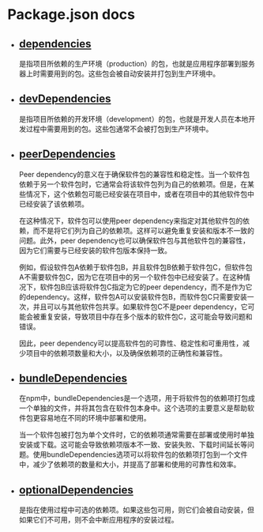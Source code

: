 # Package.json docs

- ## [dependencies](https://docs.npmjs.com/cli/v9/configuring-npm/package-json#dependencies)

  是指项目所依赖的生产环境（production）的包，也就是应用程序部署到服务器上时需要用到的包。这些包会被自动安装并打包到生产环境中。

- ## [devDependencies](https://docs.npmjs.com/cli/v9/configuring-npm/package-json#devdependencies)

  是指项目所依赖的开发环境（development）的包，也就是开发人员在本地开发过程中需要用到的包。这些包通常不会被打包到生产环境中。

- ## [peerDependencies](https://docs.npmjs.com/cli/v9/configuring-npm/package-json#peerdependencies)

  Peer dependency的意义在于确保软件包的兼容性和稳定性。当一个软件包依赖于另一个软件包时，它通常会将该软件包列为自己的依赖项。但是，在某些情况下，这个依赖包可能已经安装在项目中，或者在项目中的其他软件包中已经安装了该依赖项。

  在这种情况下，软件包可以使用peer dependency来指定对其他软件包的依赖，而不是将它们列为自己的依赖项。这样可以避免重复安装和版本不一致的问题。此外，peer dependency也可以确保软件包与其他软件包的兼容性，因为它们需要与已经安装的软件包版本保持一致。

  例如，假设软件包A依赖于软件包B，并且软件包B依赖于软件包C，但软件包A不需要软件包C，因为它在项目中的另一个软件包中已经安装了。在这种情况下，软件包B应该将软件包C指定为它的peer dependency，而不是作为它的dependency。这样，软件包A可以安装软件包B，而软件包C只需要安装一次，并且可以与其他软件包共享。如果软件包C不是peer dependency，它可能会被重复安装，导致项目中存在多个版本的软件包C，这可能会导致问题和错误。

  因此，peer dependency可以提高软件包的可靠性、稳定性和可重用性，减少项目中的依赖项数量和大小，以及确保依赖项的正确性和兼容性。

- ## [bundleDependencies](https://docs.npmjs.com/cli/v9/configuring-npm/package-json#bundledependencies)

  在npm中，bundleDependencies是一个选项，用于将软件包的依赖项打包成一个单独的文件，并将其包含在软件包本身中。这个选项的主要意义是帮助软件包更容易地在不同的环境中部署和使用。

  当一个软件包被打包为单个文件时，它的依赖项通常需要在部署或使用时单独安装或下载。这可能会导致依赖项版本不一致、安装失败、下载时间延长等问题。使用bundleDependencies选项可以将软件包的依赖项打包到一个文件中，减少了依赖项的数量和大小，并提高了部署和使用的可靠性和效率。

- ## [optionalDependencies](https://docs.npmjs.com/cli/v9/configuring-npm/package-json#optionaldependencies)

  是指在使用过程中可选的依赖项。如果这些包可用，则它们会被自动安装，但如果它们不可用，则不会中断应用程序的安装过程。